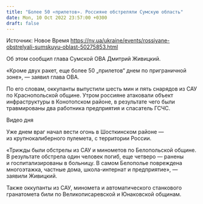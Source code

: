 ```yaml
---
title: "Более 50 «прилетов». Россияне обстреляли Сумскую область"
date: Mon, 10 Oct 2022 23:57:00 +0300
draft: false
---
```

Источник: Новое Время https://nv.ua/ukraine/events/rossiyane-obstrelyali-sumskuyu-oblast-50275853.html


 Об этом сообщил глава Сумской ОВА Дмитрий Живицкий.

«Кроме двух ракет, еще более 50 „прилетов“ днем по приграничной зоне», — заявил глава ОВА.

По его словам, оккупанты выпустили шесть мин и пять снарядов из САУ по Краснопольской общине. Утром россияне атаковали объект инфраструктуры в Конотопском районе, в результате чего были травмированы два работника предприятия и спасатель ГСЧС.

 Видео дня   

Уже днем враг начал вести огонь в Шосткинском районе — из крупнокалиберного пулемета, с территории России.

«Трижды были обстрелы из САУ и минометов по Белопольской общине. В результате обстрела один человек погиб, еще четверо — ранены и госпитализированы в больницу. В самом Белополье повреждена многоэтажка, частные дома, школа-интернат и предприятие», — заявили Живицкий.

Также оккупанты из САУ, миномета и автоматического станкового гранатомета били по Великописаревской и Юнаковской общинам.
